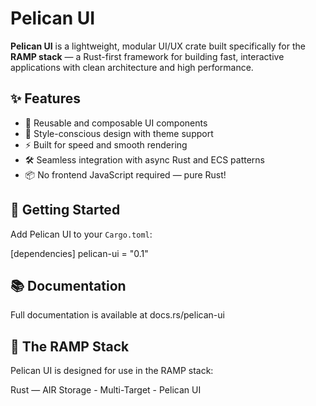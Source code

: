 # Pelican UI

**Pelican UI** is a lightweight, modular UI/UX crate built specifically for the **RAMP stack** — a Rust-first framework for building fast, interactive applications with clean architecture and high performance.

## ✨ Features

- 🧱 Reusable and composable UI components
- 🎨 Style-conscious design with theme support
- ⚡️ Built for speed and smooth rendering
- 🛠️ Seamless integration with async Rust and ECS patterns
- 📦 No frontend JavaScript required — pure Rust!

## 🚀 Getting Started

Add Pelican UI to your `Cargo.toml`:

[dependencies]
pelican-ui = "0.1"

## 📚 Documentation
Full documentation is available at docs.rs/pelican-ui

## 🔧 The RAMP Stack
Pelican UI is designed for use in the RAMP stack:

Rust — AIR Storage - Multi-Target - Pelican UI 